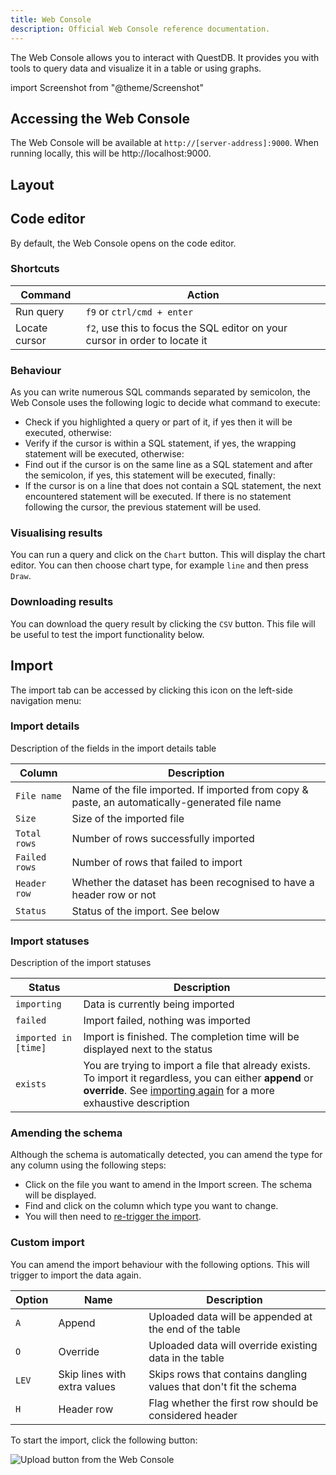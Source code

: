 ```yaml
---
title: Web Console
description: Official Web Console reference documentation.
---
```


The Web Console allows you to interact with QuestDB. It provides you with tools
to query data and visualize it in a table or using graphs.

import Screenshot from "@theme/Screenshot"

<Screenshot
  alt="Screenshot of the Web Console"
  height={375}
  small
  src="/img/docs/console/overview.png"
  width={500}
/>

## Accessing the Web Console

The Web Console will be available at `http://[server-address]:9000`. When
running locally, this will be http://localhost:9000.

## Layout

<Screenshot
  alt="Preview of the different sections in the Web Console"
  height={375}
  small
  src="/img/docs/console/layout.png"
  width={500}
/>

## Code editor

By default, the Web Console opens on the code editor.

### Shortcuts

| Command       | Action                                                                      |
| ------------- | --------------------------------------------------------------------------- |
| Run query     | `f9` or `ctrl/cmd + enter`                                                  |
| Locate cursor | `f2`, use this to focus the SQL editor on your cursor in order to locate it |

### Behaviour

As you can write numerous SQL commands separated by semicolon, the Web Console
uses the following logic to decide what command to execute:

- Check if you highlighted a query or part of it, if yes then it will be
  executed, otherwise:
- Verify if the cursor is within a SQL statement, if yes, the wrapping statement
  will be executed, otherwise:
- Find out if the cursor is on the same line as a SQL statement and after the
  semicolon, if yes, this statement will be executed, finally:
- If the cursor is on a line that does not contain a SQL statement, the next
  encountered statement will be executed. If there is no statement following the
  cursor, the previous statement will be used.

### Visualising results

You can run a query and click on the `Chart` button. This will display the chart
editor. You can then choose chart type, for example `line` and then press
`Draw`.

### Downloading results

You can download the query result by clicking the `CSV` button. This file will
be useful to test the import functionality below.

## Import

The import tab can be accessed by clicking this icon on the left-side navigation
menu:

<Screenshot
  alt="Screenshot of the Web Console showing the location of the Import tab"
  height={535}
  small
  src="/img/docs/console/importTab.png"
  width={309}
/>

### Import details

Description of the fields in the import details table

| Column        | Description                                                                                    |
| ------------- | ---------------------------------------------------------------------------------------------- |
| `File name`   | Name of the file imported. If imported from copy & paste, an automatically-generated file name |
| `Size`        | Size of the imported file                                                                      |
| `Total rows`  | Number of rows successfully imported                                                           |
| `Failed rows` | Number of rows that failed to import                                                           |
| `Header row`  | Whether the dataset has been recognised to have a header row or not                            |
| `Status`      | Status of the import. See below                                                                |

### Import statuses

Description of the import statuses

| Status               | Description                                                                                                                                                                                      |
| -------------------- | ------------------------------------------------------------------------------------------------------------------------------------------------------------------------------------------------ |
| `importing`          | Data is currently being imported                                                                                                                                                                 |
| `failed`             | Import failed, nothing was imported                                                                                                                                                              |
| `imported in [time]` | Import is finished. The completion time will be displayed next to the status                                                                                                                     |
| `exists`             | You are trying to import a file that already exists. To import it regardless, you can either **append** or **override**. See [importing again](#custom-import) for a more exhaustive description |

### Amending the schema

Although the schema is automatically detected, you can amend the type for any
column using the following steps:

- Click on the file you want to amend in the Import screen. The schema will be
  displayed.
- Find and click on the column which type you want to change.
- You will then need to [re-trigger the import](#custom-import).

<Screenshot
  alt=" Change the schema in the Web Console when importing data"
  height={525}
  src="/img/docs/console/amendType.jpg"
  width={745}
/>

### Custom import

You can amend the import behaviour with the following options. This will trigger
to import the data again.

| Option | Name                         | Description                                                        |
| ------ | ---------------------------- | ------------------------------------------------------------------ |
| `A`    | Append                       | Uploaded data will be appended at the end of the table             |
| `O`    | Override                     | Uploaded data will override existing data in the table             |
| `LEV`  | Skip lines with extra values | Skips rows that contains dangling values that don't fit the schema |
| `H`    | Header row                   | Flag whether the first row should be considered header             |

To start the import, click the following button:

![Upload button from the Web Console](/img/docs/console/uploadButton.png)
